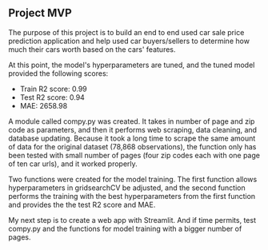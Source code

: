 ## Project MVP

The purpose of this project is to build an end to end used car sale price prediction application and help used car buyers/sellers to determine how much their cars worth based on the cars' features.

At this point, the model's hyperparameters are tuned, and the tuned model provided the following scores:

* Train R2 score: 0.99
* Test R2 score: 0.94
* MAE: 2658.98

A module called compy.py was created.  It takes in number of page and zip code as parameters, and then it performs web scraping, data cleaning, and database updating.  Because it took a long time to scrape the same amount of data for the original dataset (78,868 observations), the function only has been tested with small number of pages (four zip codes each with one page of ten car urls), and it worked properly.  

Two functions were created for the model training.  The first function allows hyperparameters in gridsearchCV be adjusted, and the second function performs the training with the best hyperparameters from the first function and provides the the test R2 score and MAE.

My next step is to create a web app with Streamlit.  And if time permits, test compy.py and the functions for model training with a bigger number of pages.
